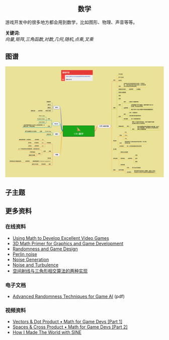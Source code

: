 <h2 align="center">数学</h2>
<p>
游戏开发中的很多地方都会用到数学，比如图形、物理、声音等等。
</p>

**关键词:**<br/>
*向量,矩阵,三角函数,对数,几何,随机,点乘,叉乘*

## 图谱
![图片加载中...](../exports/1.3.1.数学.png?raw=true)

## 子主题

## 更多资料
### 在线资料
* [Using Math to Develop Excellent Video Games](https://www.gamedesigning.org/learn/game-development-math/)
* [3D Math Primer for Graphics and Game Development](https://gamemath.com/book/intro.html)
* [Randomness and Game Design](https://www.gamedeveloper.com/design/randomness-and-game-design)
* [Perlin noise](https://www.scratchapixel.com/lessons/procedural-generation-virtual-worlds/perlin-noise-part-2/perlin-noise)
* [Noise Generation](https://www.gamedev.net/tutorials/programming/math-and-physics/noise-generation-r3793/)
* [Noise and Turbulence](https://mrl.cs.nyu.edu/~perlin/doc/oscar.html)
* [空间射线与三角形相交算法的两种实现](https://cloud.tencent.com/developer/article/1589424)
### 电子文档
* [Advanced Randomness Techniques for Game AI](http://www.gameaipro.com/GameAIPro/GameAIPro_Chapter03_Advanced_Randomness_Techniques_for_Game_AI.pdf) (pdf)
### 视频资料
* [Vectors & Dot Product • Math for Game Devs [Part 1]](https://www.youtube.com/watch?v=MOYiVLEnhrw)
* [Spaces & Cross Product • Math for Game Devs [Part 2]](https://www.youtube.com/watch?v=XiwEyopOMqg)
* [How I Made The World with SINE](https://www.youtube.com/watch?v=u1pRapBEHlU)
